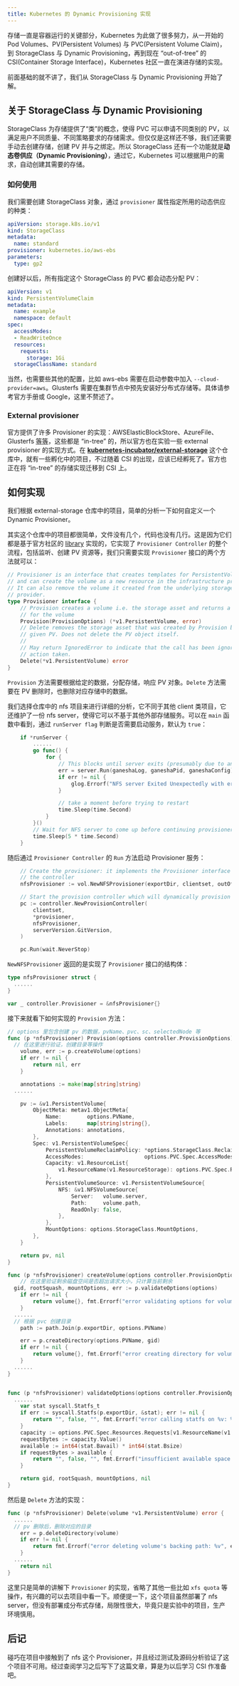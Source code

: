 ```yaml
---
title: Kubernetes 的 Dynamic Provisioning 实现
---
```


存储一直是容器运行的关键部分，Kubernetes 为此做了很多努力，从一开始的 Pod Volumes、PV(Persistent Volumes) 与 PVC(Persistent Volume Claim)，到 StorageClass 与 Dynamic Provisioning，再到现在 “out-of-tree” 的 CSI(Container Storage Interface)，Kubernetes 社区一直在演进存储的实现。

前面基础的就不讲了，我们从 StorageClass 与 Dynamic Provisioning 开始了解。  

<!--more-->  



## 关于 StorageClass 与 Dynamic Provisioning

StorageClass 为存储提供了“类”的概念，使得 PVC 可以申请不同类别的 PV，以满足用户不同质量、不同策略要求的存储需求。但仅仅是这样还不够，我们还需要手动去创建存储，创建 PV 并与之绑定。所以 StorageClass 还有一个功能就是**动态卷供应（Dynamic Provisioning）**，通过它，Kubernetes 可以根据用户的需求，自动创建其需要的存储。

### 如何使用

我们需要创建 StorageClass 对象，通过 `provisioner` 属性指定所用的动态供应的种类：

```yaml
apiVersion: storage.k8s.io/v1
kind: StorageClass
metadata:
  name: standard
provisioner: kubernetes.io/aws-ebs
parameters:
  type: gp2
```

创建好以后，所有指定这个 StorageClass 的 PVC 都会动态分配 PV：

```yaml
apiVersion: v1
kind: PersistentVolumeClaim
metadata:
  name: example
  namespace: default
spec:
  accessModes:
  - ReadWriteOnce
  resources:
    requests:
      storage: 1Gi
  storageClassName: standard
```

当然，也需要些其他的配置，比如 aws-ebs 需要在启动参数中加入 `--cloud-provider=aws`。Glusterfs 需要在集群节点中预先安装好分布式存储等。具体请参考官方手册或 Google，这里不赘述了。

### External provisioner

官方提供了许多 Provisioner 的实现：AWSElasticBlockStore、AzureFile、Glusterfs [等等](https://kubernetes.io/docs/concepts/storage/storage-classes/#provisioner)，这些都是 “in-tree” 的，所以官方也在实验一些 external provisioner 的实现方式。在 **[kubernetes-incubator/external-storage](https://github.com/kubernetes-incubator/external-storage)** 这个仓库中，就有一些孵化中的项目，不过随着 CSI 的出现，应该已经孵死了。官方也正在将 “in-tree” 的存储实现迁移到 CSI 上。



## 如何实现

我们根据 external-storage 仓库中的项目，简单的分析一下如何自定义一个 Dynamic Provisioner。

其实这个仓库中的项目都很简单，文件没有几个，代码也没有几行。这是因为它们都是基于官方社区的 [library](https://github.com/kubernetes-sigs/sig-storage-lib-external-provisioner#sig-storage-lib-external-provisioner) 实现的，它实现了 `Provisioner Controller` 的整个流程，包括监听、创建 PV 资源等，我们只需要实现 `Provisioner` 接口的两个方法就可以：

```Go
// Provisioner is an interface that creates templates for PersistentVolumes
// and can create the volume as a new resource in the infrastructure provider.
// It can also remove the volume it created from the underlying storage
// provider.
type Provisioner interface {
	// Provision creates a volume i.e. the storage asset and returns a PV object
	// for the volume
	Provision(ProvisionOptions) (*v1.PersistentVolume, error)
	// Delete removes the storage asset that was created by Provision backing the
	// given PV. Does not delete the PV object itself.
	//
	// May return IgnoredError to indicate that the call has been ignored and no
	// action taken.
	Delete(*v1.PersistentVolume) error
}
```

`Provision` 方法需要根据给定的数据，分配存储，响应 PV 对象。`Delete` 方法需要在 PV 删除时，也删除对应存储中的数据。

我们选择仓库中的 nfs 项目来进行详细的分析，它不同于其他 client 类项目，它还维护了一份 nfs server，使得它可以不基于其他外部存储服务。可以在 `main` 函数中看到，通过 `runServer flag` 判断是否需要启动服务，默认为 `true`：

```go
	if *runServer {
		......
		go func() {
			for {
				// This blocks until server exits (presumably due to an error)
				err = server.Run(ganeshaLog, ganeshaPid, ganeshaConfig)
				if err != nil {
					glog.Errorf("NFS server Exited Unexpectedly with err: %v", err)
				}

				// take a moment before trying to restart
				time.Sleep(time.Second)
			}
		}()
		// Wait for NFS server to come up before continuing provisioner process
		time.Sleep(5 * time.Second)
	}
```

随后通过 `Provisioner Controller` 的 `Run` 方法启动 Provisioner 服务：

```go
	// Create the provisioner: it implements the Provisioner interface expected by
	// the controller
	nfsProvisioner := vol.NewNFSProvisioner(exportDir, clientset, outOfCluster, *useGanesha, ganeshaConfig, *enableXfsQuota, *serverHostname, *maxExports, *exportSubnet)

	// Start the provision controller which will dynamically provision NFS PVs
	pc := controller.NewProvisionController(
		clientset,
		*provisioner,
		nfsProvisioner,
		serverVersion.GitVersion,
	)

	pc.Run(wait.NeverStop)
```

`NewNFSProvisioner` 返回的是实现了 `Provisioner` 接口的结构体：

```go
type nfsProvisioner struct {
  ......
}

var _ controller.Provisioner = &nfsProvisioner{}
```

接下来就看下如何实现的 `Provision` 方法：

```go
// options 里包含创建 pv 的数据，pvName、pvc、sc、selectedNode 等
func (p *nfsProvisioner) Provision(options controller.ProvisionOptions) (*v1.PersistentVolume, error) {
  // 在这里进行验证，创建目录等操作
	volume, err := p.createVolume(options)
	if err != nil {
		return nil, err
	}

	annotations := make(map[string]string)
  ......

	pv := &v1.PersistentVolume{
		ObjectMeta: metav1.ObjectMeta{
			Name:        options.PVName,
			Labels:      map[string]string{},
			Annotations: annotations,
		},
		Spec: v1.PersistentVolumeSpec{
			PersistentVolumeReclaimPolicy: *options.StorageClass.ReclaimPolicy,
			AccessModes:                   options.PVC.Spec.AccessModes,
			Capacity: v1.ResourceList{
				v1.ResourceName(v1.ResourceStorage): options.PVC.Spec.Resources.Requests[v1.ResourceName(v1.ResourceStorage)],
			},
			PersistentVolumeSource: v1.PersistentVolumeSource{
				NFS: &v1.NFSVolumeSource{
					Server:   volume.server,
					Path:     volume.path,
					ReadOnly: false,
				},
			},
			MountOptions: options.StorageClass.MountOptions,
		},
	}

	return pv, nil
}

func (p *nfsProvisioner) createVolume(options controller.ProvisionOptions) (volume, error) {
	// 在这里验证剩余磁盘空间是否超出请求大小，只计算当前剩余
  gid, rootSquash, mountOptions, err := p.validateOptions(options)
	if err != nil {
		return volume{}, fmt.Errorf("error validating options for volume: %v", err)
	}
  ......
  // 根据 pvc 创建目录
	path := path.Join(p.exportDir, options.PVName)

	err = p.createDirectory(options.PVName, gid)
	if err != nil {
		return volume{}, fmt.Errorf("error creating directory for volume: %v", err)
	}
  ......
}


func (p *nfsProvisioner) validateOptions(options controller.ProvisionOptions) (string, bool, string, error) {
  ......
	var stat syscall.Statfs_t
	if err := syscall.Statfs(p.exportDir, &stat); err != nil {
		return "", false, "", fmt.Errorf("error calling statfs on %v: %v", p.exportDir, err)
	}
	capacity := options.PVC.Spec.Resources.Requests[v1.ResourceName(v1.ResourceStorage)]
	requestBytes := capacity.Value()
	available := int64(stat.Bavail) * int64(stat.Bsize)
	if requestBytes > available {
		return "", false, "", fmt.Errorf("insufficient available space %v bytes to satisfy claim for %v bytes", available, requestBytes)
	}

	return gid, rootSquash, mountOptions, nil
}
```

然后是 `Delete` 方法的实现：

```go
func (p *nfsProvisioner) Delete(volume *v1.PersistentVolume) error {
  ......
  // pv 删除后，删除对应的目录
	err = p.deleteDirectory(volume)
	if err != nil {
		return fmt.Errorf("error deleting volume's backing path: %v", err)
	}
  ......
	return nil
}
```

这里只是简单的讲解下 `Provisioner` 的实现，省略了其他一些比如 `xfs quota` 等操作，有兴趣的可以去项目中看一下。顺便提一下，这个项目虽然部署了 nfs server，但没有部署成分布式存储，局限性很大，毕竟只是实验中的项目，生产环境慎用。



## 后记

碰巧在项目中接触到了 nfs 这个 Provisioner，并且经过测试及源码分析验证了这个项目不可用。经过查阅学习之后写下了这篇文章，算是为以后学习 CSI 作准备吧。

